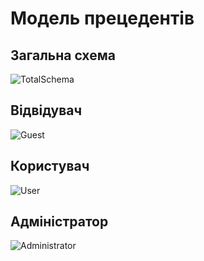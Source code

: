 # Модель прецедентів

## Загальна схема

![TotalSchema](/TotalSchema.jpg)

## Відвідувач

![Guest](/Guest.jpg)

## Користувач

![User](/User.jpg)

## Адміністратор

![Administrator](/Administrator.jpg)
